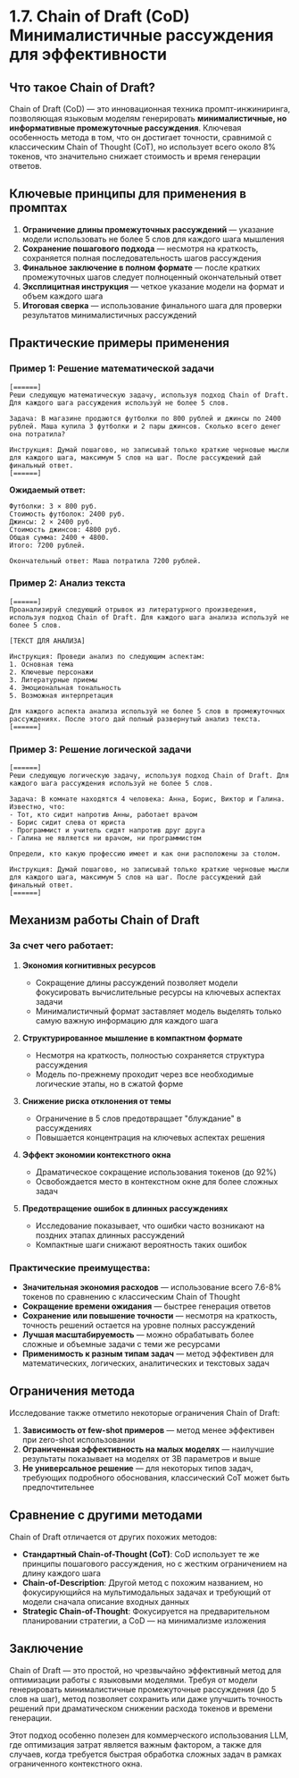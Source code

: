1.7. Chain of Draft (CoD) Минималистичные рассуждения для эффективности
=======================================================================

Что такое Chain of Draft?
-------------------------

Chain of Draft (CoD) — это инновационная техника промпт-инжиниринга, позволяющая языковым моделям генерировать **минималистичные, но информативные промежуточные рассуждения**. Ключевая особенность метода в том, что он достигает точности, сравнимой с классическим Chain of Thought (CoT), но использует всего около 8% токенов, что значительно снижает стоимость и время генерации ответов.

Ключевые принципы для применения в промптах
-------------------------------------------

1.  **Ограничение длины промежуточных рассуждений** — указание модели использовать не более 5 слов для каждого шага мышления
2.  **Сохранение пошагового подхода** — несмотря на краткость, сохраняется полная последовательность шагов рассуждения
3.  **Финальное заключение в полном формате** — после кратких промежуточных шагов следует полноценный окончательный ответ
4.  **Эксплицитная инструкция** — четкое указание модели на формат и объем каждого шага
5.  **Итоговая сверка** — использование финального шага для проверки результатов минималистичных рассуждений

Практические примеры применения
-------------------------------

### Пример 1: Решение математической задачи

    [======]
    Реши следующую математическую задачу, используя подход Chain of Draft. Для каждого шага рассуждения используй не более 5 слов.
    
    Задача: В магазине продаются футболки по 800 рублей и джинсы по 2400 рублей. Маша купила 3 футболки и 2 пары джинсов. Сколько всего денег она потратила?
    
    Инструкция: Думай пошагово, но записывай только краткие черновые мысли для каждого шага, максимум 5 слов на шаг. После рассуждений дай финальный ответ.
    [======]
    

**Ожидаемый ответ:**

    Футболки: 3 × 800 руб.
    Стоимость футболок: 2400 руб.
    Джинсы: 2 × 2400 руб.
    Стоимость джинсов: 4800 руб.
    Общая сумма: 2400 + 4800.
    Итого: 7200 рублей.
    
    Окончательный ответ: Маша потратила 7200 рублей.
    

### Пример 2: Анализ текста

    [======]
    Проанализируй следующий отрывок из литературного произведения, используя подход Chain of Draft. Для каждого шага анализа используй не более 5 слов.
    
    [ТЕКСТ ДЛЯ АНАЛИЗА]
    
    Инструкция: Проведи анализ по следующим аспектам:
    1. Основная тема
    2. Ключевые персонажи
    3. Литературные приемы
    4. Эмоциональная тональность
    5. Возможная интерпретация
    
    Для каждого аспекта анализа используй не более 5 слов в промежуточных рассуждениях. После этого дай полный развернутый анализ текста.
    [======]
    

### Пример 3: Решение логической задачи

    [======]
    Реши следующую логическую задачу, используя подход Chain of Draft. Для каждого шага рассуждения используй не более 5 слов.
    
    Задача: В комнате находятся 4 человека: Анна, Борис, Виктор и Галина. Известно, что:
    - Тот, кто сидит напротив Анны, работает врачом
    - Борис сидит слева от юриста
    - Программист и учитель сидят напротив друг друга
    - Галина не является ни врачом, ни программистом
    
    Определи, кто какую профессию имеет и как они расположены за столом.
    
    Инструкция: Думай пошагово, но записывай только краткие черновые мысли для каждого шага, максимум 5 слов на шаг. После рассуждений дай финальный ответ.
    [======]
    

Механизм работы Chain of Draft
------------------------------

### За счет чего работает:

1.  **Экономия когнитивных ресурсов**
    
    *   Сокращение длины рассуждений позволяет модели фокусировать вычислительные ресурсы на ключевых аспектах задачи
    *   Минималистичный формат заставляет модель выделять только самую важную информацию для каждого шага
2.  **Структурированное мышление в компактном формате**
    
    *   Несмотря на краткость, полностью сохраняется структура рассуждения
    *   Модель по-прежнему проходит через все необходимые логические этапы, но в сжатой форме
3.  **Снижение риска отклонения от темы**
    
    *   Ограничение в 5 слов предотвращает "блуждание" в рассуждениях
    *   Повышается концентрация на ключевых аспектах решения
4.  **Эффект экономии контекстного окна**
    
    *   Драматическое сокращение использования токенов (до 92%)
    *   Освобождается место в контекстном окне для более сложных задач
5.  **Предотвращение ошибок в длинных рассуждениях**
    
    *   Исследование показывает, что ошибки часто возникают на поздних этапах длинных рассуждений
    *   Компактные шаги снижают вероятность таких ошибок

### Практические преимущества:

*   **Значительная экономия расходов** — использование всего 7.6-8% токенов по сравнению с классическим Chain of Thought
*   **Сокращение времени ожидания** — быстрее генерация ответов
*   **Сохранение или повышение точности** — несмотря на краткость, точность решений остается на уровне полных рассуждений
*   **Лучшая масштабируемость** — можно обрабатывать более сложные и объемные задачи с теми же ресурсами
*   **Применимость к разным типам задач** — метод эффективен для математических, логических, аналитических и текстовых задач

Ограничения метода
------------------

Исследование также отметило некоторые ограничения Chain of Draft:

1.  **Зависимость от few-shot примеров** — метод менее эффективен при zero-shot использовании
2.  **Ограниченная эффективность на малых моделях** — наилучшие результаты показывает на моделях от 3B параметров и выше
3.  **Не универсальное решение** — для некоторых типов задач, требующих подробного обоснования, классический CoT может быть предпочтительнее

Сравнение с другими методами
----------------------------

Chain of Draft отличается от других похожих методов:

*   **Стандартный Chain-of-Thought (CoT)**: CoD использует те же принципы пошагового рассуждения, но с жестким ограничением на длину каждого шага
*   **Chain-of-Description**: Другой метод с похожим названием, но фокусирующийся на мультимодальных задачах и требующий от модели сначала описание входных данных
*   **Strategic Chain-of-Thought**: Фокусируется на предварительном планировании стратегии, а CoD — на минимализме изложения

Заключение
----------

Chain of Draft — это простой, но чрезвычайно эффективный метод для оптимизации работы с языковыми моделями. Требуя от модели генерировать минималистичные промежуточные рассуждения (до 5 слов на шаг), метод позволяет сохранить или даже улучшить точность решений при драматическом снижении расхода токенов и времени генерации.

Этот подход особенно полезен для коммерческого использования LLM, где оптимизация затрат является важным фактором, а также для случаев, когда требуется быстрая обработка сложных задач в рамках ограниченного контекстного окна.
